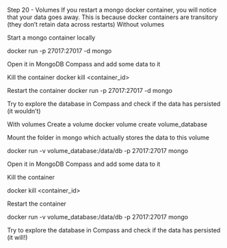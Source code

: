 Step 20 - Volumes
If you restart a mongo docker container, you will notice that your data goes away. 
This is because docker containers are transitory (they don’t retain data across restarts)
Without volumes

Start a mongo container locally

docker run -p 27017:27017 -d mongo

Open it in MongoDB Compass and add some data to it


Kill the container
docker kill <container_id>

Restart the container
docker run -p 27017:27017 -d mongo

Try to explore the database in Compass and check if the data has persisted (it wouldn’t)
 
With volumes
Create a volume
docker volume create volume_database

Mount the folder in mongo which actually stores the data to this volume

docker run -v volume_database:/data/db -p 27017:27017 mongo

Open it in MongoDB Compass and add some data to it


Kill the container

docker kill <container_id>

Restart the container

docker run -v volume_database:/data/db -p 27017:27017 mongo

Try to explore the database in Compass and check if the data has persisted (it will!)
